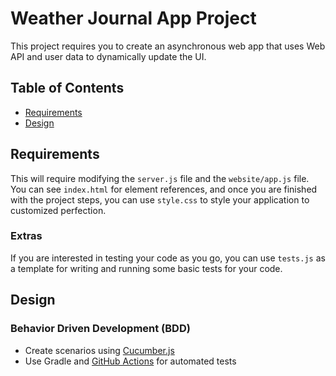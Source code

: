 # Weather Journal App Project
This project requires you to create an asynchronous web app that uses Web API and user data to dynamically update the UI. 


## Table of Contents

* [Requirements](#requirements)
* [Design](#design)

## Requirements
This will require modifying the `server.js` file and the `website/app.js` file. You can see `index.html` for element references, and once you are finished with the project steps, you can use `style.css` to style your application to customized perfection.

### Extras
If you are interested in testing your code as you go, you can use `tests.js` as a template for writing and running some basic tests for your code.

## Design

### Behavior Driven Development (BDD)
- Create scenarios using [Cucumber.js](https://cucumber.io/docs/installation/javascript/)
- Use Gradle and [GitHub Actions](https://help.github.com/en/actions) for automated tests